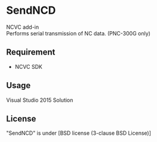 # SendNCD
NCVC add-in  
Performs serial transmission of NC data. (PNC-300G only)

## Requirement
* NCVC SDK

## Usage
Visual Studio 2015 Solution

## License
"SendNCD" is under [BSD license (3-clause BSD License)] 
